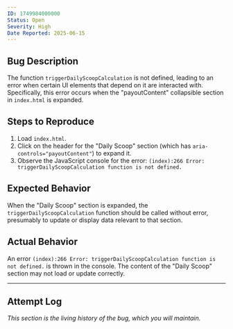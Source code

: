 ```yaml
---
ID: 1749984000000 
Status: Open
Severity: High
Date Reported: 2025-06-15
---
```


## Bug Description
The function `triggerDailyScoopCalculation` is not defined, leading to an error when certain UI elements that depend on it are interacted with. Specifically, this error occurs when the "payoutContent" collapsible section in `index.html` is expanded.

## Steps to Reproduce
1. Load `index.html`.
2. Click on the header for the "Daily Scoop" section (which has `aria-controls="payoutContent"`) to expand it.
3. Observe the JavaScript console for the error: `(index):266 Error: triggerDailyScoopCalculation function is not defined.`

## Expected Behavior
When the "Daily Scoop" section is expanded, the `triggerDailyScoopCalculation` function should be called without error, presumably to update or display data relevant to that section.

## Actual Behavior
An error `(index):266 Error: triggerDailyScoopCalculation function is not defined.` is thrown in the console. The content of the "Daily Scoop" section may not load or update correctly.

---

## Attempt Log
*This section is the living history of the bug, which you will maintain.*
